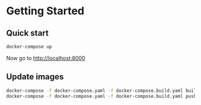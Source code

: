 # Getting Started

## Quick start

```bash
docker-compose up
```
Now go to [http://localhost:8000](http://localhost:8000)

## Update images

```bash
docker-compose -f docker-compose.yaml -f docker-compose.build.yaml build
docker-compose -f docker-compose.yaml -f docker-compose.build.yaml push
```

